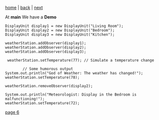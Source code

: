 [home](./page01.md) | [back](./page04.md) | [next](./page06.md)

At **main**
We have a **Demo**
```
DisplayUnit display1 = new DisplayUnit("Living Room");
DisplayUnit display2 = new DisplayUnit("Bedroom");
DisplayUnit display3 = new DisplayUnit("Kitchen");

weatherStation.addObserver(display1);
weatherStation.addObserver(display2);
weatherStation.addObserver(display3);

 weatherStation.setTemperature(77); // Simulate a temperature change

        // Some humorous output
System.out.println("God of Weather: The weather has changed!");
weatherStation.setTemperature(78);

weatherStation.removeObserver(display2);

System.out.println("Meteorologist: Display in the Bedroom is malfunctioning!");
weatherStation.setTemperature(72);
```



[page 6](./page06.md)
